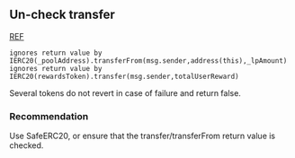 ## Un-check transfer
[REF](https://github.com/crytic/slither/wiki/Detector-Documentation#unchecked-transfer)


```text
ignores return value by IERC20(_poolAddress).transferFrom(msg.sender,address(this),_lpAmount)
ignores return value by IERC20(rewardsToken).transfer(msg.sender,totalUserReward)
```

Several tokens do not revert in case of failure and return false. 

### Recommendation
Use SafeERC20, or ensure that the transfer/transferFrom return value is checked.